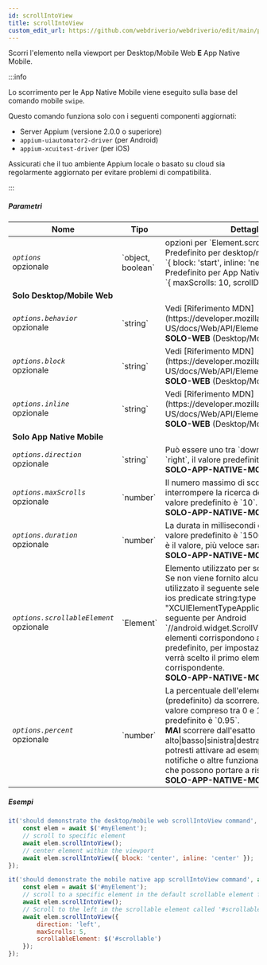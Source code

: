 ```yaml
---
id: scrollIntoView
title: scrollIntoView
custom_edit_url: https://github.com/webdriverio/webdriverio/edit/main/packages/webdriverio/src/commands/mobile/scrollIntoView.ts
---
```


Scorri l'elemento nella viewport per Desktop/Mobile Web <strong>E</strong> App Native Mobile.

:::info

Lo scorrimento per le App Native Mobile viene eseguito sulla base del comando mobile `swipe`.

Questo comando funziona solo con i seguenti componenti aggiornati:
 - Server Appium (versione 2.0.0 o superiore)
 - `appium-uiautomator2-driver` (per Android)
 - `appium-xcuitest-driver` (per iOS)

Assicurati che il tuo ambiente Appium locale o basato su cloud sia regolarmente aggiornato per evitare problemi di compatibilità.

:::

##### Parametri

<table>
  <thead>
    <tr>
      <th>Nome</th><th>Tipo</th><th>Dettagli</th>
    </tr>
  </thead>
  <tbody>
    <tr>
      <td><code><var>options</var></code><br /><span className="label labelWarning">opzionale</span></td>
      <td>`object, boolean`</td>
      <td>opzioni per `Element.scrollIntoView()`. Predefinito per desktop/mobile web: <br/> `{ block: 'start', inline: 'nearest' }` <br /> Predefinito per App Native Mobile <br /> `{ maxScrolls: 10, scrollDirection: 'down' }`</td>
    </tr>
    <tr>
              <td colspan="3"><strong>Solo Desktop/Mobile Web</strong></td>
            </tr>
    <tr>
      <td><code><var>options.behavior</var></code><br /><span className="label labelWarning">opzionale</span></td>
      <td>`string`</td>
      <td>Vedi [Riferimento MDN](https://developer.mozilla.org/en-US/docs/Web/API/Element/scrollIntoView). <br /><strong>SOLO-WEB</strong> (Desktop/Mobile)</td>
    </tr>
    <tr>
      <td><code><var>options.block</var></code><br /><span className="label labelWarning">opzionale</span></td>
      <td>`string`</td>
      <td>Vedi [Riferimento MDN](https://developer.mozilla.org/en-US/docs/Web/API/Element/scrollIntoView). <br /><strong>SOLO-WEB</strong> (Desktop/Mobile)</td>
    </tr>
    <tr>
      <td><code><var>options.inline</var></code><br /><span className="label labelWarning">opzionale</span></td>
      <td>`string`</td>
      <td>Vedi [Riferimento MDN](https://developer.mozilla.org/en-US/docs/Web/API/Element/scrollIntoView). <br /><strong>SOLO-WEB</strong> (Desktop/Mobile)</td>
    </tr>
    <tr>
              <td colspan="3"><strong>Solo App Native Mobile</strong></td>
            </tr>
    <tr>
      <td><code><var>options.direction</var></code><br /><span className="label labelWarning">opzionale</span></td>
      <td>`string`</td>
      <td>Può essere uno tra `down`, `up`, `left` o `right`, il valore predefinito è `up`. <br /><strong>SOLO-APP-NATIVE-MOBILE</strong></td>
    </tr>
    <tr>
      <td><code><var>options.maxScrolls</var></code><br /><span className="label labelWarning">opzionale</span></td>
      <td>`number`</td>
      <td>Il numero massimo di scorrimenti prima di interrompere la ricerca dell'elemento, il valore predefinito è `10`. <br /><strong>SOLO-APP-NATIVE-MOBILE</strong></td>
    </tr>
    <tr>
      <td><code><var>options.duration</var></code><br /><span className="label labelWarning">opzionale</span></td>
      <td>`number`</td>
      <td>La durata in millisecondi dello swipe. Il valore predefinito è `1500` ms. Più basso è il valore, più veloce sarà lo swipe.<br /><strong>SOLO-APP-NATIVE-MOBILE</strong></td>
    </tr>
    <tr>
      <td><code><var>options.scrollableElement</var></code><br /><span className="label labelWarning">opzionale</span></td>
      <td>`Element`</td>
      <td>Elemento utilizzato per scorrere all'interno. Se non viene fornito alcun elemento, verrà utilizzato il seguente selettore per iOS `-ios predicate string:type == "XCUIElementTypeApplication"` e il seguente per Android `//android.widget.ScrollView'`. Se più elementi corrispondono al selettore predefinito, per impostazione predefinita verrà scelto il primo elemento corrispondente. <br /> <strong>SOLO-APP-NATIVE-MOBILE</strong></td>
    </tr>
    <tr>
      <td><code><var>options.percent</var></code><br /><span className="label labelWarning">opzionale</span></td>
      <td>`number`</td>
      <td>La percentuale dell'elemento scorrevole (predefinito) da scorrere. Questo è un valore compreso tra 0 e 1. Il valore predefinito è `0.95`.<br /><strong>MAI</strong> scorrere dall'esatto alto|basso|sinistra|destra dello schermo, potresti attivare ad esempio la barra delle notifiche o altre funzionalità dell'OS/App che possono portare a risultati imprevisti.<br /> <strong>SOLO-APP-NATIVE-MOBILE</strong></td>
    </tr>
  </tbody>
</table>

##### Esempi

```js title="desktop.mobile.web.scrollIntoView.js"
it('should demonstrate the desktop/mobile web scrollIntoView command', async () => {
    const elem = await $('#myElement');
    // scroll to specific element
    await elem.scrollIntoView();
    // center element within the viewport
    await elem.scrollIntoView({ block: 'center', inline: 'center' });
});

```

```js title="mobile.native.app.scrollIntoView.js"
it('should demonstrate the mobile native app scrollIntoView command', async () => {
    const elem = await $('#myElement');
    // scroll to a specific element in the default scrollable element for Android or iOS for a maximum of 10 scrolls
    await elem.scrollIntoView();
    // Scroll to the left in the scrollable element called '#scrollable' for a maximum of 5 scrolls
    await elem.scrollIntoView({
        direction: 'left',
        maxScrolls: 5,
        scrollableElement: $('#scrollable')
    });
});
```